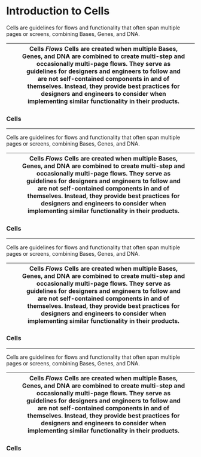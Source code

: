 # Introduction to Cells

Cells are guidelines for flows and functionality that often span multiple pages or screens, combining Bases, Genes, and DNA. 

|  |   | **Cells** *Flows*  Cells are created when multiple Bases, Genes, and DNA are combined to create multi-step and occasionally multi-page flows. They serve as guidelines for designers and engineers to follow and are not self-contained components in and of themselves. Instead, they provide best practices for designers and engineers to consider when implementing similar functionality in their products. |   |
| --- | --- | --- | --- |

### Cells

---

Cells are guidelines for flows and functionality that often span multiple pages or screens, combining Bases, Genes, and DNA. 

|  |   | **Cells** *Flows*  Cells are created when multiple Bases, Genes, and DNA are combined to create multi-step and occasionally multi-page flows. They serve as guidelines for designers and engineers to follow and are not self-contained components in and of themselves. Instead, they provide best practices for designers and engineers to consider when implementing similar functionality in their products. |   |
| --- | --- | --- | --- |

### Cells

---

Cells are guidelines for flows and functionality that often span multiple pages or screens, combining Bases, Genes, and DNA.

|  |   | **Cells** *Flows*  Cells are created when multiple Bases, Genes, and DNA are combined to create multi-step and occasionally multi-page flows. They serve as guidelines for designers and engineers to follow and are not self-contained components in and of themselves. Instead, they provide best practices for designers and engineers to consider when implementing similar functionality in their products. |   |
| --- | --- | --- | --- |

### Cells

---

Cells are guidelines for flows and functionality that often span multiple pages or screens, combining Bases, Genes, and DNA. 

|  |   | **Cells** *Flows*  Cells are created when multiple Bases, Genes, and DNA are combined to create multi-step and occasionally multi-page flows. They serve as guidelines for designers and engineers to follow and are not self-contained components in and of themselves. Instead, they provide best practices for designers and engineers to consider when implementing similar functionality in their products. |   |
| --- | --- | --- | --- |

### Cells

